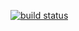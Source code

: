 [![build status](https://github.com/pipiche38/Domoticz-Zigate-UI/workflows/Build/badge.svg)](https://github.com/pipiche38/Domoticz-Zigate-UI/actions)
